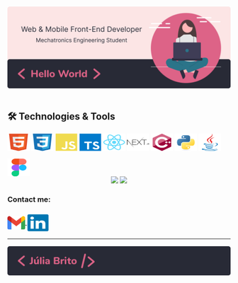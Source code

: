 <div align="center">
  <img src="./header.svg" alt="Header Júlia Brito - Web & Mobile Front-End Developer / Mechatronics Engineering Student" width="1000px">
</div>

<br>
<h2>🛠 Technologies & Tools</h2>
  <div style="display: inline_block">    
    <img align="center" alt="Logo HTML" height="40" width="50" src="https://raw.githubusercontent.com/devicons/devicon/master/icons/html5/html5-original.svg">
    <img align="center" alt="Logo CSS" height="40" width="50" src="https://raw.githubusercontent.com/devicons/devicon/master/icons/css3/css3-original.svg">
    <img align="center" alt="Logo JS" height="40" width="50" src="https://raw.githubusercontent.com/devicons/devicon/master/icons/javascript/javascript-plain.svg">
    <img align="center" alt="Logo TS" height="40" width="50" src="https://raw.githubusercontent.com/devicons/devicon/master/icons/typescript/typescript-plain.svg">
    <img align="center" alt="Logo React" height="40" width="50" src="https://raw.githubusercontent.com/devicons/devicon/master/icons/react/react-original.svg">
    <img align="center" alt="Logo Next.js" height="40" width="50" src="https://raw.githubusercontent.com/devicons/devicon/master/icons/nextjs/nextjs-original-wordmark.svg">
    <img align="center" alt="Logo c++" height="40" width="50" src="https://raw.githubusercontent.com/devicons/devicon/master/icons/cplusplus/cplusplus-original.svg">
    <img align="center" alt="Logo Python" height="40" width="50" src="https://raw.githubusercontent.com/devicons/devicon/master/icons/python/python-original.svg">
    <img align="center" alt="Logo Java" height="40" width="50" src="https://raw.githubusercontent.com/devicons/devicon/master/icons/java/java-original.svg">
  </div>
  <br>
  <img align="center" alt="Logo Figma" height="40" width="50" src="https://raw.githubusercontent.com/devicons/devicon/master/icons/figma/figma-original.svg">
<br>

<div align="center">
  <img height="180em" src="https://github-readme-stats.vercel.app/api?username=LiajuX&show_icons=true&theme=dracula&include_all_commits=true&count_private=true"/>
  <img height="180em" src="https://github-readme-stats.vercel.app/api/top-langs/?username=LiajuX&layout=compact&langs_count=8&theme=dracula"/>
</div>

<h3>Contact me:<h3>
<a href="mailto:julialbritto@gmail.com" target="blank">
  <img align="center" alt="Logo Gmail" width="40" src="./gmail-icon.svg">
</a>
<a href="https://www.linkedin.com/in/j%C3%BAlia-brito-b0420a208/" target="blank">
  <img align="center" alt="Logo LinkedIn"  height="40" width="50" " src="https://raw.githubusercontent.com/devicons/devicon/master/icons/linkedin/linkedin-original.svg">
</a>                                                                                                                                            
                                                                                                                                            
---
<div align="center">
  <img src="./footer.svg" alt="Júlia Brito" width="1000px">
</div>
  
